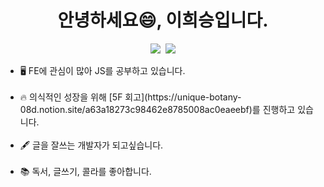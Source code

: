 <h1 align= "center">
  안녕하세요😄, 이희승입니다.
</h1>

<p align="center">
  <a href="https://velog.io/@hohooodo"><img src="https://img.shields.io/badge/Velog-20c997?style=flat-square&logo=Vimeo&logoColor=white&link=https://velog.io/@hohooodo"/></a>&nbsp
  <a href="mailto:hohooodo@gmail.com"><img src="https://img.shields.io/badge/Gmail-d14836?style=flat-square&logo=Gmail&logoColor=white&link=mailto:hohooodo@gmail.com"/></a>
</p>


<ul>
  <li>🖥 FE에 관심이 많아 JS를 공부하고 있습니다.</li>
  <br>
  <li>🔥 의식적인 성장을 위해 [5F 회고](https://unique-botany-08d.notion.site/a63a18273c98462e8785008ac0eaeebf)를 진행하고 있습니다.</li>
  <br>
  <li>🖋 글을 잘쓰는 개발자가 되고싶습니다.</li>
  <br>
  <li>📚 독서, 글쓰기, 콜라를 좋아합니다.</li>
</ul>
